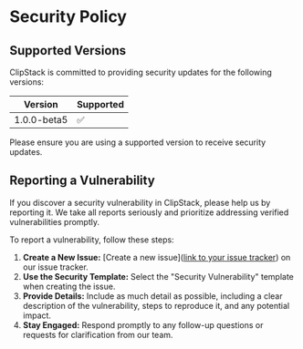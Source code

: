 # Security Policy

## Supported Versions

ClipStack is committed to providing security updates for the following versions:

| Version | Supported          |
| ------- | ------------------ |
| 1.0.0-beta5 | :white_check_mark: |

Please ensure you are using a supported version to receive security updates.

## Reporting a Vulnerability

If you discover a security vulnerability in ClipStack, please help us by reporting it. We take all reports seriously and prioritize addressing verified vulnerabilities promptly.

To report a vulnerability, follow these steps:

1. **Create a New Issue:** [Create a new issue]([link to your issue tracker](https://github.com/JacobJoergensen/ClipStack/issues/)) on our issue tracker.
2. **Use the Security Template:** Select the "Security Vulnerability" template when creating the issue.
3. **Provide Details:** Include as much detail as possible, including a clear description of the vulnerability, steps to reproduce it, and any potential impact.
4. **Stay Engaged:** Respond promptly to any follow-up questions or requests for clarification from our team.
